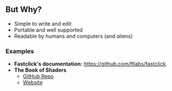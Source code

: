 ## But Why?

- Simple to write and edit
- Portable and well supported
- Readable by humans and computers (and aliens)

### Examples

- **Fastclick's documentation:** <https://github.com/ftlabs/fastclick>
- **The Book of Shaders**
  - [GitHub Repo](https://github.com/patriciogonzalezvivo/thebookofshaders)
  - [Website](http://thebookofshaders.com)
